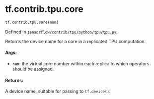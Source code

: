 <div itemscope itemtype="http://developers.google.com/ReferenceObject">
<meta itemprop="name" content="tf.contrib.tpu.core" />
<meta itemprop="path" content="Stable" />
</div>

# tf.contrib.tpu.core

``` python
tf.contrib.tpu.core(num)
```



Defined in [`tensorflow/contrib/tpu/python/tpu/tpu.py`](/code/stable/tensorflow/contrib/tpu/python/tpu/tpu.py).

Returns the device name for a core in a replicated TPU computation.

#### Args:

* <b>`num`</b>: the virtual core number within each replica to which operators should
  be assigned.

#### Returns:

A device name, suitable for passing to `tf.device()`.